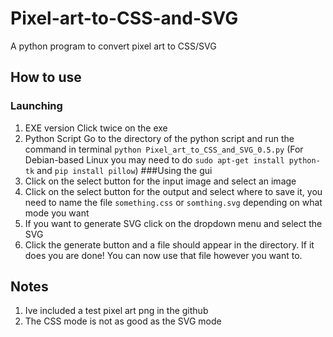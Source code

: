 # Pixel-art-to-CSS-and-SVG
A python program to convert pixel art to CSS/SVG

## How to use
### Launching
  1. EXE version
    Click twice on the exe
  2. Python Script
     Go to the directory of the python script and run the command in terminal ``python Pixel_art_to_CSS_and_SVG_0.5.py``
     (For Debian-based Linux you may need to do ``sudo apt-get install python-tk`` and ``pip install pillow``)
###Using the gui
  1. Click on the select button for the input image and select an image
  2. Click on the select button for the output and select where to save it, you need to name the file ``something.css`` or ``somthing.svg`` depending on what mode you want
  3. If you want to generate SVG click on the dropdown menu and select the SVG
  4. Click the generate button and a file should appear in the directory. If it does you are done! You can now use that file however you want to.

## Notes
  1. Ive included a test pixel art png in the github
  2. The CSS mode is not as good as the SVG mode
